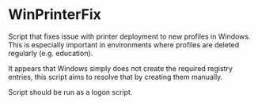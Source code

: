 # WinPrinterFix
Script that fixes issue with printer deployment to new profiles in Windows. This is especially important in environments where profiles are deleted regularly (e.g. education).

It appears that Windows simply does not create the required registry entries, this script aims to resolve that by creating them manually.

Script should be run as a logon script.
